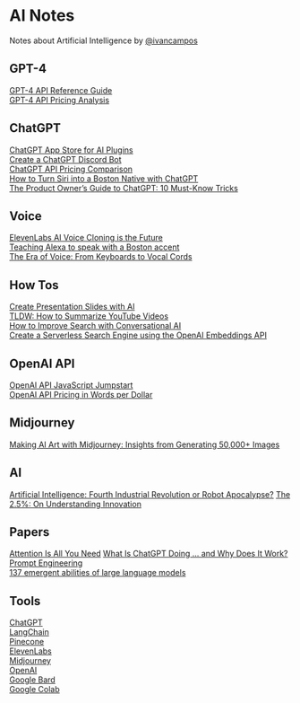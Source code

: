 # AI Notes
Notes about Artificial Intelligence by [@ivancampos](https://twitter.com/ivancampos)

## GPT-4
[GPT-4 API Reference Guide](https://medium.com/sopmac-ai/gpt-4-api-reference-guide-e4ba18bcbc5f)\
[GPT-4 API Pricing Analysis](https://medium.com/sopmac-labs/gpt-4-api-pricing-analysis-a507a4bf9829)

## ChatGPT
[ChatGPT App Store for AI Plugins](https://medium.com/sopmac-ai/chatgpt-app-store-for-ai-plugins-d1fbd91a141e)\
[Create a ChatGPT Discord Bot](https://medium.com/sopmac-labs/create-a-chatgpt-discord-bot-8b853c62b08d)\
[ChatGPT API Pricing Comparison](https://medium.com/sopmac-labs/chatgpt-api-pricing-comparison-229267df2d91)\
[How to Turn Siri into a Boston Native with ChatGPT](https://medium.com/sopmac-labs/how-to-turn-siri-into-a-boston-native-with-chatgpt-9947e2f4bfd6)\
[The Product Owner’s Guide to ChatGPT: 10 Must-Know Tricks](https://medium.com/@ivancampos/the-product-owners-guide-to-chatgpt-10-must-know-tricks-6b33f1a9a7ae)

## Voice
[ElevenLabs AI Voice Cloning is the Future](https://medium.com/sopmac-labs/elevenlabs-ai-voice-cloning-is-the-future-9f79c7e32e43)\
[Teaching Alexa to speak with a Boston accent](https://medium.com/slalom-technology/teaching-alexa-to-speak-with-a-boston-accent-1301c6668deb)\
[The Era of Voice: From Keyboards to Vocal Cords](https://medium.com/slalom-technology/the-era-of-voice-from-keyboards-to-vocal-cords-5f891705a5ea)

## How Tos
[Create Presentation Slides with AI](https://medium.com/sopmac-ai/create-presentation-slides-with-ai-eaa81cd21028)\
[TLDW: How to Summarize YouTube Videos](https://medium.com/sopmac-ai/tl-dw-using-ai-to-cut-through-clickbait-complexity-6d3ac311da16)\
[How to Improve Search with Conversational AI](https://medium.com/sopmac-ai/how-to-improve-search-with-conversational-ai-da1526aacc5f)\
[Create a Serverless Search Engine using the OpenAI Embeddings API](https://medium.com/sopmac-ai/create-a-serverless-search-engine-using-the-openai-embeddings-api-50e5ac8ca6e3)

## OpenAI API
[OpenAI API JavaScript Jumpstart](https://medium.com/sopmac-labs/openai-api-javascript-jumpstart-e38ef578f90c)\
[OpenAI API Pricing in Words per Dollar](https://medium.com/sopmac-labs/openai-api-pricing-in-words-per-dollar-9eeac857aee7)

## Midjourney
[Making AI Art with Midjourney: Insights from Generating 50,000+ Images](https://medium.com/sopmac-art/lessons-learned-after-creating-44-000-images-with-midjourney-81f56d7981a0)

## AI
[Artificial Intelligence: Fourth Industrial Revolution or Robot Apocalypse?](https://medium.com/slalom-technology/artificial-intelligence-fourth-industrial-revolution-or-robot-apocalypse-2be8ed0ac8f0)
[The 2.5%: On Understanding Innovation](https://medium.com/slalom-technology/the-2-5-on-understanding-innovation-691a0c466e26)

## Papers
[Attention Is All You Need](https://arxiv.org/abs/1706.03762)
[What Is ChatGPT Doing … and Why Does It Work?](https://writings.stephenwolfram.com/2023/02/what-is-chatgpt-doing-and-why-does-it-work/)\
[Prompt Engineering](https://lilianweng.github.io/posts/2023-03-15-prompt-engineering/)\
[137 emergent abilities of large language models](https://www.jasonwei.net/blog/emergence)

## Tools
[ChatGPT](https://ai.com)\
[LangChain](https://github.com/hwchase17/langchain)\
[Pinecone](https://www.pinecone.io)\
[ElevenLabs](https://beta.elevenlabs.io/)\
[Midjourney](https://www.midjourney.com/app/)\
[OpenAI](https://openai.com/)\
[Google Bard](https://bard.google.com/)\
[Google Colab](https://colab.new)
